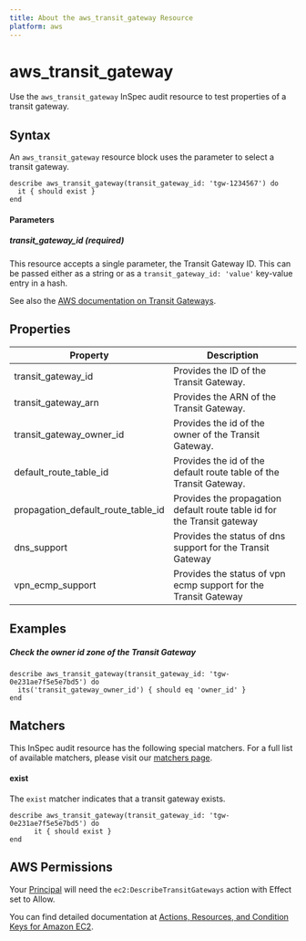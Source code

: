 ```yaml
---
title: About the aws_transit_gateway Resource
platform: aws
---
```


# aws\_transit\_gateway

Use the `aws_transit_gateway` InSpec audit resource to test properties of a transit gateway.

## Syntax

An `aws_transit_gateway` resource block uses the parameter to select a transit gateway.

    describe aws_transit_gateway(transit_gateway_id: 'tgw-1234567') do
      it { should exist }
    end

#### Parameters

##### transit_gateway_id _(required)_

This resource accepts a single parameter, the Transit Gateway ID.
This can be passed either as a string or as a `transit_gateway_id: 'value'` key-value entry in a hash.

See also the [AWS documentation on Transit Gateways](https://docs.aws.amazon.com/vpc/latest/tgw/).

## Properties

| Property                               | Description                                                             |
| -------------------------------------- | ----------------------------------------------------------------------- |
| transit\_gateway\_id                   | Provides the ID of the Transit Gateway.                                 |
| transit\_gateway\_arn                  | Provides the ARN of the Transit Gateway.                                |
| transit\_gateway\_owner\_id            | Provides the id of the owner of the Transit Gateway.                    |
| default_route_table_id                 | Provides the id of the default route table of the Transit Gateway.      |
| propagation\_default\_route\_table\_id | Provides the propagation default route table id for the Transit gateway |
| dns\_support                           | Provides the status of dns support for the Transit Gateway              |
| vpn\_ecmp\_support                     | Provides the status of vpn ecmp support for the Transit Gateway         |

## Examples

##### Check the owner id zone of the Transit Gateway
    describe aws_transit_gateway(transit_gateway_id: 'tgw-0e231ae7f5e5e7bd5') do
      its('transit_gateway_owner_id') { should eq 'owner_id' }
    end

## Matchers

This InSpec audit resource has the following special matchers. For a full list of available matchers, please visit our [matchers page](https://www.inspec.io/docs/reference/matchers/).
    
#### exist

The `exist` matcher indicates that a transit gateway exists.

    describe aws_transit_gateway(transit_gateway_id: 'tgw-0e231ae7f5e5e7bd5') do
          it { should exist }
    end

## AWS Permissions

Your [Principal](https://docs.aws.amazon.com/IAM/latest/UserGuide/intro-structure.html#intro-structure-principal) will need the `ec2:DescribeTransitGateways` action with Effect set to Allow.

You can find detailed documentation at [Actions, Resources, and Condition Keys for Amazon EC2](https://docs.aws.amazon.com/IAM/latest/UserGuide/list_amazonec2.html).
